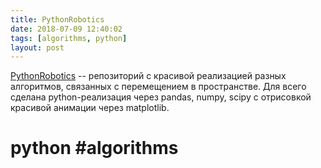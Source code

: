 ```yaml
---
title: PythonRobotics
date: 2018-07-09 12:40:02
tags: [algorithms, python]
layout: post
---
```


[PythonRobotics](https://github.com/AtsushiSakai/PythonRobotics) -- репозиторий с красивой реализацией разных алгоритмов, связанных с перемещением в пространстве. Для всего сделана python-реализация через pandas, numpy, scipy с отрисовкой красивой анимации через matplotlib.

# python #algorithms
